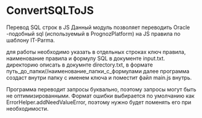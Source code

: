 # ConvertSQLToJS
Перевод SQL строк в JS
Данный модуль позволяет переводить Oracle -подобный sql (используемый в PrognozPlatform) на JS правила по шаблону IT-Parma.

для работы необходимо указать в отдельных строках ключ правила, наименование правила и формулу SQL в документе input.txt.
директорию описать в докумнте directory.txt, в формате путь_до_папки//наименование_папки_с_формулами
далее программа создаст внутри папку с именем ключа и поместит файл main.js внутрь.

Программа переводит запросы буквально, поэтому запросы могут быть не оптимизированными.
Формат ошибки выбирается по умолчанию как ErrorHelper.addNeedValueError, поэтому нужно будет поменять его при необходимости.
